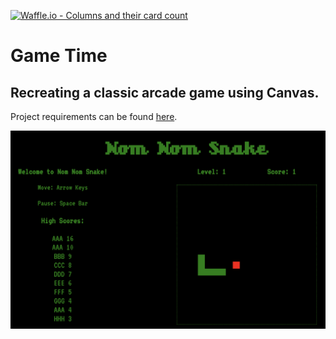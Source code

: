 [![Waffle.io - Columns and their card count](https://badge.waffle.io/colehart/game-time.svg?columns=all)](https://waffle.io/colehart/game-time)

# Game Time
## Recreating a classic arcade game using Canvas.

Project requirements can be found [here](http://frontend.turing.io/projects/game-time.html).

[![Alt text](./assets/images/NomNomSnakeScreeShot.png "Game Screenshot")](https://colehart.github.io/game-time/)